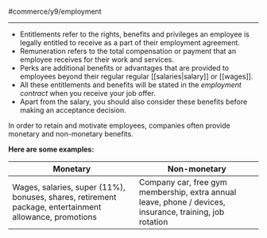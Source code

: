 #commerce/y9/employment 

---
- Entitlements refer to the rights, benefits and privileges an employee is legally entitled to receive as a part of their employment agreement.
- Remuneration refers to the total compensation or payment that an employee receives for their work and services.
- Perks are additional benefits or advantages that are provided to employees beyond their regular regular [[salaries|salary]] or [[wages]].
- All these entitlements and benefits will be stated in the *employment contract* when you receive your job offer.
- Apart from the salary, you should also consider these benefits before making an acceptance decision.

In order to retain and motivate employees, companies often provide monetary and non-monetary benefits.

**Here are some examples:**

| Monetary                                                                                               | Non-monetary                                                                                             |
| ------------------------------------------------------------------------------------------------------ | -------------------------------------------------------------------------------------------------------- |
| Wages, salaries, super (11%), bonuses, shares, retirement package, entertainment allowance, promotions | Company car, free gym membership, extra annual leave, phone / devices, insurance, training, job rotation |                                                                                                       |                                                                                                          |
